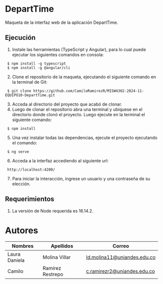 # DepartTime
Maqueta de la interfaz web de la aplicación DepartTime.

## Ejecución
1. Instale las herramientas (TypeScript y Angular), para lo cual puede ejecutar los siguientes comandos en consola:

```
 $ npm install -g typescript
 $ npm install -g @angular/cli
```
2. Clone el repositorio de la maqueta, ejecutando el siguiente comando en la terminal de Git:

```
 $ git clone https://github.com/CamiloRamirezR/MISW4302-2024-11-EQUIPO10-DepartTime.git
```
3. Acceda al directorio del proyecto que acabó de clonar.
4. Luego de clonar el repositorio abra una terminal y ubíquese en el directorio donde clonó el proyecto. Luego ejecute en la terminal el siguiente comando:

```
 $ npm install
```
5. Una vez instalar todas las dependencias, ejecute el proyecto ejecutando el comando:

```
 $ ng serve
```

6. Acceda a la interfaz accediendo al siguiente url:

```
 http://localhost:4200/
```
7. Para iniciar la interacción, ingrese un usuario y una contraseña de su elección. 

## Requerimientos
1. La versión de Node requerida es 16.14.2.

# Autores
|**Nombres**|**Apellidos**|**Correo**|
|-----------|-------------|----------|
|Laura Daniela|Molina Villar|ld.molina11@uniandes.edu.co|
|Camilo|Ramírez Restrepo|c.ramirezr2@uniandes.edu.co|
